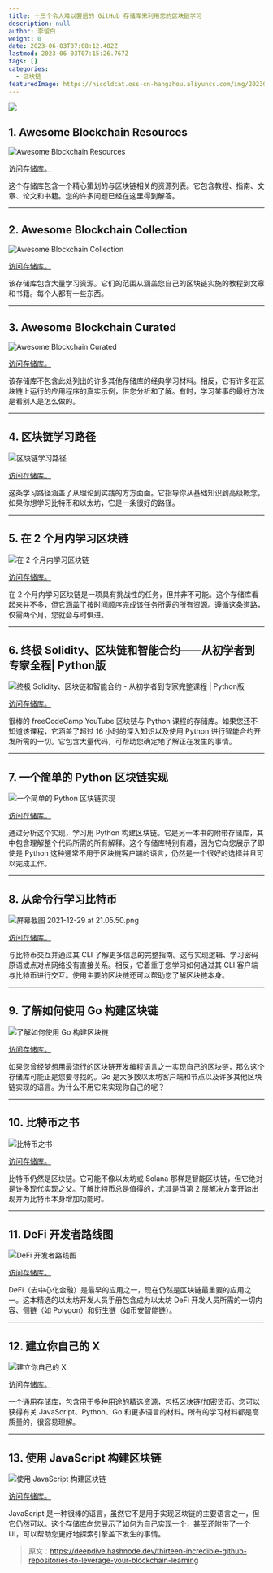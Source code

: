 ```yaml
---
title: 十三个令人难以置信的 GitHub 存储库来利用您的区块链学习
description: null
author: 李留白
weight: 0
date: 2023-06-03T07:08:12.402Z
lastmod: 2023-06-03T07:15:26.767Z
tags: []
categories:
  - 区块链
featuredImage: https://hicoldcat.oss-cn-hangzhou.aliyuncs.com/img/20230603150822.png
---
```


![](https://hicoldcat.oss-cn-hangzhou.aliyuncs.com/img/20230603150822.png)

## 1. Awesome Blockchain Resources

![Awesome Blockchain Resources](https://hicoldcat.oss-cn-hangzhou.aliyuncs.com/img/20230603151457.png)

[访问存储库。](https://github.com/yjjnls/awesome-blockchain)

这个存储库包含一个精心策划的与区块链相关的资源列表。它包含教程、指南、文章、论文和书籍。您的许多问题已经在这里得到解答。

------

## 2. Awesome Blockchain Collection

![Awesome Blockchain Collection](https://hicoldcat.oss-cn-hangzhou.aliyuncs.com/img/20230603151443.png)

[访问存储库。](https://github.com/openblockchains/awesome-blockchains)

该存储库包含大量学习资源。它们的范围从涵盖您自己的区块链实施的教程到文章和书籍。每个人都有一些东西。

------

## 3. Awesome Blockchain Curated

![Awesome Blockchain Curated](https://hicoldcat.oss-cn-hangzhou.aliyuncs.com/img/20230603151428.png)

[访问存储库。](https://github.com/imbaniac/awesome-blockchain)

该存储库不包含此处列出的许多其他存储库的经典学习材料。相反，它有许多在区块链上运行的应用程序的真实示例，供您分析和了解。有时，学习某事的最好方法是看别人是怎么做的。

------

## 4. 区块链学习路径

![区块链学习路径](https://hicoldcat.oss-cn-hangzhou.aliyuncs.com/img/20230603151415.png)

[访问存储库。](https://github.com/protofire/blockchain-learning-path)

这条学习路径涵盖了从理论到实践的方方面面。它指导你从基础知识到高级概念，如果你想学习比特币和以太坊，它是一条很好的路径。

------

## 5. 在 2 个月内学习区块链

![在 2 个月内学习区块链](https://hicoldcat.oss-cn-hangzhou.aliyuncs.com/img/20230603151401.png)

[访问存储库。](https://github.com/llSourcell/Learn_Blockchain_in_2_months)

在 2 个月内学习区块链是一项具有挑战性的任务，但并非不可能。这个存储库看起来并不多，但它涵盖了按时间顺序完成该任务所需的所有资源。遵循这条道路，仅需两个月，您就会与时俱进。

------

## 6. 终极 Solidity、区块链和智能合约——从初学者到专家全程| Python版

![终极 Solidity、区块链和智能合约 - 从初学者到专家完整课程 |  Python版](https://hicoldcat.oss-cn-hangzhou.aliyuncs.com/img/20230603151347.png)

[访问存储库。](https://github.com/smartcontractkit/full-blockchain-solidity-course-py)

很棒的 freeCodeCamp YouTube 区块链与 Python 课程的存储库。如果您还不知道该课程，它涵盖了超过 16 小时的深入知识以及使用 Python 进行智能合约开发所需的一切。它包含大量代码，可帮助您确定地了解正在发生的事情。

------

## 7. 一个简单的 Python 区块链实现

![一个简单的 Python 区块链实现](https://hicoldcat.oss-cn-hangzhou.aliyuncs.com/img/20230603151333.png)

[访问存储库。](https://github.com/dvf/blockchain)

通过分析这个实现，学习用 Python 构建区块链。它是另一本书的附带存储库，其中包含理解整个代码所需的所有解释。这个存储库特别有趣，因为它向您展示了即使是 Python 这种通常不用于区块链客户端的语言，仍然是一个很好的选择并且可以完成工作。

------

## 8. 从命令行学习比特币

![屏幕截图 2021-12-29 at 21.05.50.png](https://hicoldcat.oss-cn-hangzhou.aliyuncs.com/img/20230603151320.png)

[访问存储库。](https://github.com/BlockchainCommons/Learning-Bitcoin-from-the-Command-Line)

与比特币交互并通过其 CLI 了解更多信息的完整指南。这与实现逻辑、学习密码原语或点对点网络没有直接关系。相反，它着重于您学习如何通过其 CLI 客户端与比特币进行交互。使用主要的区块链还可以帮助您了解区块链本身。

------

## 9. 了解如何使用 Go 构建区块链

![了解如何使用 Go 构建区块链](https://hicoldcat.oss-cn-hangzhou.aliyuncs.com/img/20230603151308.png)

[访问存储库。](https://github.com/nosequeldeebee/blockchain-tutorial)

如果您曾经梦想用最流行的区块链开发编程语言之一实现自己的区块链，那么这个存储库可能正是您要寻找的。Go 是大多数以太坊客户端和节点以及许多其他区块链实现的语言。为什么不用它来实现你自己的呢？

------

## 10. 比特币之书

![比特币之书](https://hicoldcat.oss-cn-hangzhou.aliyuncs.com/img/20230603151249.png)

[访问存储库。](https://github.com/bitcoinbook/bitcoinbook)

比特币仍然是区块链。它可能不像以太坊或 Solana 那样是智能区块链，但它绝对是许多现代实现之父。了解比特币总是值得的，尤其是当第 2 层解决方案开始出现并为比特币本身增加功能时。

------

## 11. DeFi 开发者路线图

![DeFi 开发者路线图](https://hicoldcat.oss-cn-hangzhou.aliyuncs.com/img/20230603151220.png)

[访问存储库。](https://github.com/OffcierCia/DeFi-Developer-Road-Map)

DeFi（去中心化金融）是最早的应用之一，现在仍然是区块链最重要的应用之一。这本精选的以太坊开发人员手册包含成为以太坊 DeFi 开发人员所需的一切内容、侧链（如 Polygon）和衍生链（如币安智能链）。

------

## 12. 建立你自己的 X

![建立你自己的 X](https://hicoldcat.oss-cn-hangzhou.aliyuncs.com/img/20230603151206.png)

[访问存储库。](https://github.com/danistefanovic/build-your-own-x#build-your-own-blockchain--cryptocurrency)

一个通用存储库，包含用于多种用途的精选资源，包括区块链/加密货币。您可以获得有关 JavaScript、Python、Go 和更多语言的材料。所有的学习材料都是高质量的，很容易理解。

------

## 13. 使用 JavaScript 构建区块链

![使用 JavaScript 构建区块链](https://hicoldcat.oss-cn-hangzhou.aliyuncs.com/img/20230603151143.png)

[访问存储库。](https://github.com/nambrot/blockchain-in-js)

JavaScript 是一种很棒的语言，虽然它不是用于实现区块链的主要语言之一，但它仍然可以。这个存储库向您展示了如何为自己实现一个，甚至还附带了一个 UI，可以帮助您更好地探索引擎盖下发生的事情。

> 原文：https://deepdive.hashnode.dev/thirteen-incredible-github-repositories-to-leverage-your-blockchain-learning